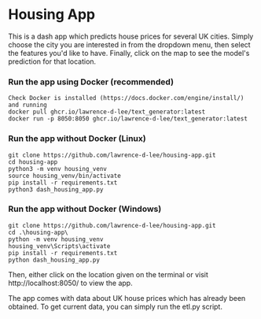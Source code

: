 # Housing App

This is a dash app which predicts house prices for several UK cities. Simply choose the city you are interested in from the dropdown menu, then select
the features you'd like to have. Finally, click on the map to see the model's prediction for that location.

### Run the app using Docker (recommended)
```
Check Docker is installed (https://docs.docker.com/engine/install/) and running
docker pull ghcr.io/lawrence-d-lee/text_generator:latest
docker run -p 8050:8050 ghcr.io/lawrence-d-lee/text_generator:latest
```
### Run the app without Docker (Linux)
```Shell
git clone https://github.com/lawrence-d-lee/housing-app.git
cd housing-app
python3 -m venv housing_venv
source housing_venv/bin/activate
pip install -r requirements.txt
python3 dash_housing_app.py
```
### Run the app without Docker (Windows)
```
git clone https://github.com/lawrence-d-lee/housing-app.git
cd .\housing-app\
python -m venv housing_venv
housing_venv\Scripts\activate
pip install -r requirements.txt
python dash_housing_app.py
```
Then, either click on the location given on the terminal or visit http://localhost:8050/ to view the app.

The app comes with data about UK house prices which has already been obtained. To get current data, you can simply run the etl.py script.
